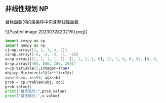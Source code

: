 ## 非线性规划 NP

目标函数的约束条件中包含非线性函数

![[Pasted image 20230328202150.png]]

```python
import cvxpy as cp
import numpy as np
c1=np.array([1, 1, 3, 4, 2])
c2=np.array([-8, -2, -3, -1, -2])
a=np.array([[1, 1, 1, 1, 1], [1, 2, 2, 1, 6], [2, 1, 6, 0, 0], [0, 0, 1, 1, 5]])
b=np.array([400, 800, 200, 200])
x=cp.Variable(5,integer=True)
obj=cp.Minimize(c1@(x**2)+c2@x)
con=[0<=x, x<=99, a@x<=b]
prob = cp.Problem(obj, con)
prob.solve()
print("最优值为:",prob.value)
print("最优解为:",x.value)

```


